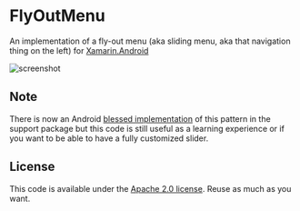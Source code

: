 FlyOutMenu
==========

An implementation of a fly-out menu (aka sliding menu, aka that navigation thing on the left) for [Xamarin.Android](http://xamarin.com/android)

![screenshot](https://blog.neteril.org/wp-content/uploads/fly-menu/state3.png)

## Note

There is now an Android [blessed implementation](http://developer.android.com/design/patterns/navigation-drawer.html) of this pattern in the support package but this code is still useful as a learning experience or if you want to be able to have a fully customized slider.

## License

This code is available under the [Apache 2.0 license](http://www.apache.org/licenses/LICENSE-2.0). Reuse as much as you want.
